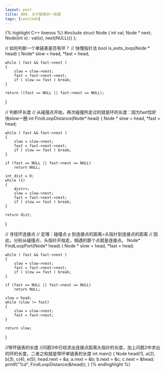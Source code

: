 ```yaml
---
layout: post
title: 000. 关于链表的一些题
tags: [LeetCode]
---
```


{% highlight C++ linenos %}
#include<cstdio>
struct Node
{
    int val;
    Node * next;
    Node(int x) : val(x), next(NULL){}
};

// 如何判断一个单链表是否有环？
// 快慢指针法
bool is_exits_loop(Node * head)
{
    Node* slow = head, *fast = head;

    while ( fast && fast->next )
    {
        slow = slow->next;
        fast = fast->next->next;
        if ( slow == fast ) break;
    }

    return !(fast == NULL || fast->next == NULL);
}

// 判断环长度
// 从碰撞点开始，再次碰撞所走过的就是环的长度：因为fast恰好快slow一圈
int FindLoopDistance(Node* head)
{
    Node * slow = head, *fast = head;

    while ( fast && fast->next )
    {
        slow = slow->next;
        fast = fast->next->next;
        if ( slow == fast ) break;
    }

    if (fast == NULL || fast->next == NULL)
        return NULL;

    int dist = 0;
    while (1)
    {
        dist++;
        slow = slow->next;
        fast = fast->next->next;
        if ( slow == fast ) break;
    }

    return dist;
}

// 寻找环连接点
// 定理：碰撞点 p 到连接点的距离=头指针到连接点的距离
// 因此，分别从碰撞点、头指针开始走，相遇的那个点就是连接点。
Node* FindLoopPort(Node* head)
{
    Node * slow = head, *fast = head;

    while ( fast && fast->next )
    {
        slow = slow->next;
        fast = fast->next->next;
        if ( slow == fast ) break;
    }

    if (fast == NULL || fast->next == NULL)
        return NULL;

    slow = head;
    while (slow != fast)
    {
        slow = slow->next;
        fast = fast->next;
    }

    return slow;
}

//带环链表的长度
//问题3中已经求出连接点距离头指针的长度，加上问题2中求出的环的长度，二者之和就是带环单链表的长度
int main()
{
    Node head(1), a(2), b(3), c(4), e(5);
    head.next = &a;
    a.next = &b;
    b.next = &c;
    c.next = &head;
    printf("%d", FindLoopDistance(&head));
}
{% endhighlight %}
